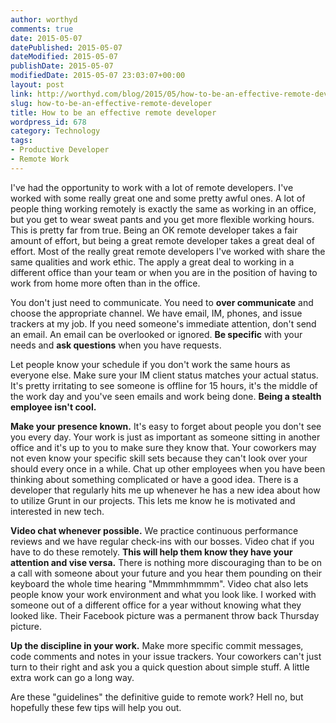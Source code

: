```yaml
---
author: worthyd
comments: true
date: 2015-05-07 
datePublished: 2015-05-07  
dateModified: 2015-05-07 
publishDate: 2015-05-07  
modifiedDate: 2015-05-07 23:03:07+00:00
layout: post
link: http://worthyd.com/blog/2015/05/how-to-be-an-effective-remote-developer/
slug: how-to-be-an-effective-remote-developer
title: How to be an effective remote developer
wordpress_id: 678
category: Technology
tags:
- Productive Developer
- Remote Work
---
```


I've had the opportunity to work with a lot of remote developers.  I've worked with some really great one and some pretty awful ones.  A lot of people thing working remotely is exactly the same as working in an office, but you get to wear sweat pants and you get more flexible working hours.  This is pretty far from true.  Being an OK remote developer takes a fair amount of effort, but being a great remote developer takes a great deal of effort.  Most of the really great remote developers I've worked with share the same qualities and work ethic.  The apply a great deal to working in a different office than your team or when you are in the position of having to work from home more often than in the office.

You don't just need to communicate. You need to **over communicate** and choose the appropriate channel.  We have email, IM, phones, and issue trackers at my job.  If you need someone's immediate attention, don't send an email. An email can be overlooked or ignored.  **Be specific** with your needs and **ask questions** when you have requests.

Let people know your schedule if you don't work the same hours as everyone else. Make sure your IM client status matches your actual status.  It's pretty irritating to see someone is offline for 15 hours, it's the middle of the work day and you've seen emails and work being done.  **Being a stealth employee isn't cool.**
 
**Make your presence known.** It's easy to forget about people you don't see you every day.  Your work is just as important as someone sitting in another office and it's up to you to make sure they know that.  Your coworkers may not even know your specific skill sets because they can't look over your should every once in a while.  Chat up other employees when you have been thinking about something complicated or have a good idea.  There is a developer that regularly hits me up whenever he has a new idea about how to utilize Grunt in our projects.  This lets me know he is motivated and interested in new tech.

**Video chat whenever possible.**  We practice continuous performance reviews and we have regular check-ins with our bosses.  Video chat if you have to do these remotely.  **This will help them know they have your attention and vise versa.** There is nothing more discouraging than to be on a call with someone about your future and you hear them pounding on their keyboard the whole time hearing "Mmmmhmmmm".  Video chat also lets people know your work environment and what you look like.  I worked with someone out of a different office for a year without knowing what they looked like.  Their Facebook picture was a permanent throw back Thursday picture.

**Up the discipline in your work.**  Make more specific commit messages, code comments and  notes in your issue trackers.  Your coworkers can't just turn to their right and ask you a quick question about simple stuff.  A little extra work can go a long way.

Are these "guidelines" the definitive guide to remote work? Hell no, but hopefully these few tips will help you out.
